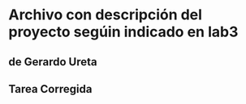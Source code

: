 # Archivo con descripción del proyecto segúin indicado en lab3

## de Gerardo Ureta
## Tarea Corregida

